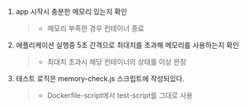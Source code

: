 1. app 시작시 충분한 메모리 있는지 확인
   > - 메모리 부족한 경우 컨테이너 종료
2. 애플리케이션 실행중 5초 간격으로 최대치를 초과해 메모리를 사용하는지 확인

   > - 최대치 초과시 해당 컨테이너의 상태를 이상 판정

3. 테스트 로직은 memory-check.js 스크립트에 작성되있다.
   > - Dockerfile-script에서 test-script를 그대로 사용
